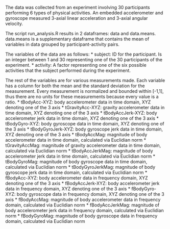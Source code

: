 The data was collected from an experiment involving 30 participants performing 6 types of physical activities. An embedded accelerometer and gyroscope measured 3-axial linear acceleration and 3-axial angular velocity.

The script run\_analysis.R results in 2 dataframes: data and data.means. data.means is a supplementary dataframe that contains the mean of variables in data grouped by participant-activity pairs.

The variables of the data are as follows: \* subject: ID for the participant. Is an integer between 1 and 30 representing one of the 30 participants of the experiment. \* activity: A factor representing one of the six possible activities that the subject performed during the experiment.

The rest of the variables are for various measurements made. Each variable has a column for both the mean and the standard deviation for the measurement. Every measurement is normalized and bounded within [-1,1], thus there are no units for these measurements because every value is a ratio. \* tBodyAcc-XYZ: body accelerometer data in time domain, XYZ denoting one of the 3 axis \* tGravityAcc-XYZ: gravity accelerometer data in time domain, XYZ denoting one of the 3 axis \* tBodyAccJerk-XYZ: body accelerometer jerk data in time domain, XYZ denoting one of the 3 axis \* tBodyGyro-XYZ: body gyroscope data in time domain, XYZ denoting one of the 3 axis \* tBodyGyroJerk-XYZ: body gyroscope jerk data in time domain, XYZ denoting one of the 3 axis \* tBodyAccMag: magnitude of body accelerometer data in time domain, calculated via Euclidian norm \* tGravityAccMag: magnitude of gravity accelerometer data in time domain, calculated via Euclidian norm \* tBodyAccJerkMag: magnitude of body accelerometer jerk data in time domain, calculated via Euclidian norm \* tBodyGyroMag: magnitude of body gyroscope data in time domain, calculated via Euclidian norm \* tBodyGyroJerkMag: magnitude of body gyroscope jerk data in time domain, calculated via Euclidian norm \* fBodyAcc-XYZ: body accelerometer data in frequency domain, XYZ denoting one of the 3 axis \* fBodyAccJerk-XYZ: body accelerometer jerk data in frequency domain, XYZ denoting one of the 3 axis \* fBodyGyro-XYZ: body gyroscope data in frequency domain, XYZ denoting one of the 3 axis \* fBodyAccMag: magnitude of body accelerometer data in frequency domain, calculated via Euclidian norm \* fBodyAccJerkMag: magnitude of body accelerometer jerk data in frequency domain, calculated via Euclidian norm \* fBodyGyroMag: magnitude of body gyroscope data in frequency domain, calculated via Euclidian norm

